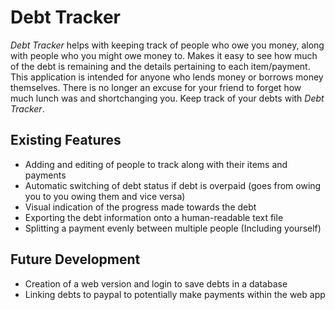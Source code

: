 # Debt Tracker
*Debt Tracker* helps with keeping track of people who owe you money, along with people who you might owe money to. Makes it easy to see how much of the debt is remaining and the details pertaining to each item/payment. This application is intended for anyone who lends money or borrows money themselves. There is no longer an excuse for your friend to forget how much lunch was and shortchanging you. Keep track of your debts with *Debt Tracker*.

## Existing Features
- Adding and editing of people to track along with their items and payments
- Automatic switching of debt status if debt is overpaid (goes from owing you to you owing them and vice versa)
- Visual indication of the progress made towards the debt
- Exporting the debt information onto a human-readable text file
- Splitting a payment evenly between multiple people (Including yourself)

## Future Development
- Creation of a web version and login to save debts in a database
- Linking debts to paypal to potentially make payments within the web app
